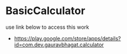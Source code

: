 # BasicCalculator
use link below to access this work
- https://play.google.com/store/apps/details?id=com.dev.gauravbhagat.calculator
